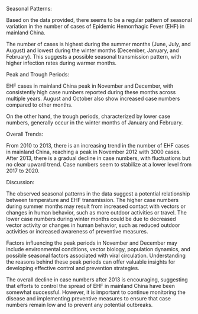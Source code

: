 Seasonal Patterns:

Based on the data provided, there seems to be a regular pattern of seasonal variation in the number of cases of Epidemic Hemorrhagic Fever (EHF) in mainland China.

The number of cases is highest during the summer months (June, July, and August) and lowest during the winter months (December, January, and February). This suggests a possible seasonal transmission pattern, with higher infection rates during warmer months.

Peak and Trough Periods:

EHF cases in mainland China peak in November and December, with consistently high case numbers reported during these months across multiple years. August and October also show increased case numbers compared to other months.

On the other hand, the trough periods, characterized by lower case numbers, generally occur in the winter months of January and February.

Overall Trends:

From 2010 to 2013, there is an increasing trend in the number of EHF cases in mainland China, reaching a peak in November 2012 with 3000 cases. After 2013, there is a gradual decline in case numbers, with fluctuations but no clear upward trend. Case numbers seem to stabilize at a lower level from 2017 to 2020.

Discussion:

The observed seasonal patterns in the data suggest a potential relationship between temperature and EHF transmission. The higher case numbers during summer months may result from increased contact with vectors or changes in human behavior, such as more outdoor activities or travel. The lower case numbers during winter months could be due to decreased vector activity or changes in human behavior, such as reduced outdoor activities or increased awareness of preventive measures.

Factors influencing the peak periods in November and December may include environmental conditions, vector biology, population dynamics, and possible seasonal factors associated with viral circulation. Understanding the reasons behind these peak periods can offer valuable insights for developing effective control and prevention strategies.

The overall decline in case numbers after 2013 is encouraging, suggesting that efforts to control the spread of EHF in mainland China have been somewhat successful. However, it is important to continue monitoring the disease and implementing preventive measures to ensure that case numbers remain low and to prevent any potential outbreaks.